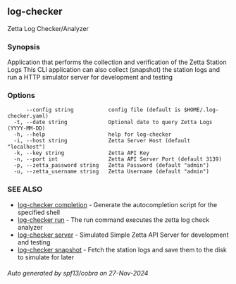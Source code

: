 ## log-checker

Zetta Log Checker/Analyzer

### Synopsis

Application that performs the collection and verification of the Zetta Station Logs
This CLI application can also collect (snapshot) the station logs and run a HTTP simulator server for development and testing


### Options

```
      --config string           config file (default is $HOME/.log-checker.yaml)
  -t, --date string             Optional date to query Zetta Logs (YYYY-MM-DD)
  -h, --help                    help for log-checker
  -i, --host string             Zetta Server Host (default "localhost")
  -k, --key string              Zetta API Key
  -n, --port int                Zetta API Server Port (default 3139)
  -p, --zetta_password string   Zetta Password (default "admin")
  -u, --zetta_username string   Zetta Username (default "admin")
```

### SEE ALSO

* [log-checker completion](log-checker_completion.md)	 - Generate the autocompletion script for the specified shell
* [log-checker run](log-checker_run.md)	 - The run command executes the zetta log check analyzer
* [log-checker server](log-checker_server.md)	 - Simulated Simple Zetta API Server for development and testing
* [log-checker snapshot](log-checker_snapshot.md)	 - Fetch the station logs and save them to the disk to simulate for later

###### Auto generated by spf13/cobra on 27-Nov-2024
